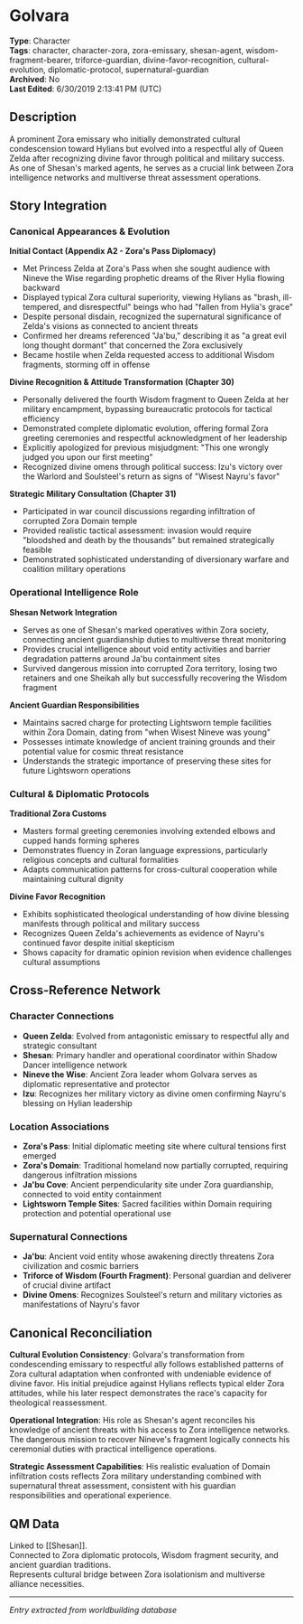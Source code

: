 # Golvara

**Type**: Character  
**Tags**: character, character-zora, zora-emissary, shesan-agent, wisdom-fragment-bearer, triforce-guardian, divine-favor-recognition, cultural-evolution, diplomatic-protocol, supernatural-guardian  
**Archived**: No  
**Last Edited**: 6/30/2019 2:13:41 PM (UTC)

## Description
A prominent Zora emissary who initially demonstrated cultural condescension toward Hylians but evolved into a respectful ally of Queen Zelda after recognizing divine favor through political and military success. As one of Shesan's marked agents, he serves as a crucial link between Zora intelligence networks and multiverse threat assessment operations.

## Story Integration

### Canonical Appearances & Evolution

**Initial Contact (Appendix A2 - Zora's Pass Diplomacy)**
- Met Princess Zelda at Zora's Pass when she sought audience with Nineve the Wise regarding prophetic dreams of the River Hylia flowing backward
- Displayed typical Zora cultural superiority, viewing Hylians as "brash, ill-tempered, and disrespectful" beings who had "fallen from Hylia's grace"
- Despite personal disdain, recognized the supernatural significance of Zelda's visions as connected to ancient threats
- Confirmed her dreams referenced "Ja'bu," describing it as "a great evil long thought dormant" that concerned the Zora exclusively
- Became hostile when Zelda requested access to additional Wisdom fragments, storming off in offense

**Divine Recognition & Attitude Transformation (Chapter 30)**
- Personally delivered the fourth Wisdom fragment to Queen Zelda at her military encampment, bypassing bureaucratic protocols for tactical efficiency
- Demonstrated complete diplomatic evolution, offering formal Zora greeting ceremonies and respectful acknowledgment of her leadership
- Explicitly apologized for previous misjudgment: "This one wrongly judged you upon our first meeting"
- Recognized divine omens through political success: Izu's victory over the Warlord and Soulsteel's return as signs of "Wisest Nayru's favor"

**Strategic Military Consultation (Chapter 31)**
- Participated in war council discussions regarding infiltration of corrupted Zora Domain temple
- Provided realistic tactical assessment: invasion would require "bloodshed and death by the thousands" but remained strategically feasible
- Demonstrated sophisticated understanding of diversionary warfare and coalition military operations

### Operational Intelligence Role

**Shesan Network Integration**
- Serves as one of Shesan's marked operatives within Zora society, connecting ancient guardianship duties to multiverse threat monitoring
- Provides crucial intelligence about void entity activities and barrier degradation patterns around Ja'bu containment sites
- Survived dangerous mission into corrupted Zora territory, losing two retainers and one Sheikah ally but successfully recovering the Wisdom fragment

**Ancient Guardian Responsibilities**
- Maintains sacred charge for protecting Lightsworn temple facilities within Zora Domain, dating from "when Wisest Nineve was young"
- Possesses intimate knowledge of ancient training grounds and their potential value for cosmic threat resistance
- Understands the strategic importance of preserving these sites for future Lightsworn operations

### Cultural & Diplomatic Protocols

**Traditional Zora Customs**
- Masters formal greeting ceremonies involving extended elbows and cupped hands forming spheres
- Demonstrates fluency in Zoran language expressions, particularly religious concepts and cultural formalities
- Adapts communication patterns for cross-cultural cooperation while maintaining cultural dignity

**Divine Favor Recognition**
- Exhibits sophisticated theological understanding of how divine blessing manifests through political and military success
- Recognizes Queen Zelda's achievements as evidence of Nayru's continued favor despite initial skepticism
- Shows capacity for dramatic opinion revision when evidence challenges cultural assumptions

## Cross-Reference Network

### Character Connections
- **Queen Zelda**: Evolved from antagonistic emissary to respectful ally and strategic consultant
- **Shesan**: Primary handler and operational coordinator within Shadow Dancer intelligence network
- **Nineve the Wise**: Ancient Zora leader whom Golvara serves as diplomatic representative and protector
- **Izu**: Recognizes her military victory as divine omen confirming Nayru's blessing on Hylian leadership

### Location Associations
- **Zora's Pass**: Initial diplomatic meeting site where cultural tensions first emerged
- **Zora's Domain**: Traditional homeland now partially corrupted, requiring dangerous infiltration missions
- **Ja'bu Cove**: Ancient perpendicularity site under Zora guardianship, connected to void entity containment
- **Lightsworn Temple Sites**: Sacred facilities within Domain requiring protection and potential operational use

### Supernatural Connections
- **Ja'bu**: Ancient void entity whose awakening directly threatens Zora civilization and cosmic barriers
- **Triforce of Wisdom (Fourth Fragment)**: Personal guardian and deliverer of crucial divine artifact
- **Divine Omens**: Recognizes Soulsteel's return and military victories as manifestations of Nayru's favor

## Canonical Reconciliation

**Cultural Evolution Consistency**: Golvara's transformation from condescending emissary to respectful ally follows established patterns of Zora cultural adaptation when confronted with undeniable evidence of divine favor. His initial prejudice against Hylians reflects typical elder Zora attitudes, while his later respect demonstrates the race's capacity for theological reassessment.

**Operational Integration**: His role as Shesan's agent reconciles his knowledge of ancient threats with his access to Zora intelligence networks. The dangerous mission to recover Nineve's fragment logically connects his ceremonial duties with practical intelligence operations.

**Strategic Assessment Capabilities**: His realistic evaluation of Domain infiltration costs reflects Zora military understanding combined with supernatural threat assessment, consistent with his guardian responsibilities and operational experience.

## QM Data
Linked to [[Shesan]].  
Connected to Zora diplomatic protocols, Wisdom fragment security, and ancient guardian traditions.  
Represents cultural bridge between Zora isolationism and multiverse alliance necessities.

---
*Entry extracted from worldbuilding database*
